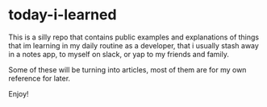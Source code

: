 # today-i-learned

This is a silly repo that contains public examples and explanations of things that im learning in my daily routine as a developer, that i usually stash away in a notes app, to myself on slack, or yap to my friends and family.

Some of these will be turning into articles, most of them are for my own reference for later.

Enjoy!
